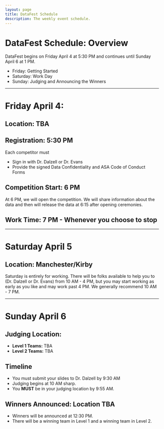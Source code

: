 ```yaml
---
layout: page
title: DataFest Schedule
description: The weekly event schedule.
---
```


# DataFest Schedule: Overview 

DataFest begins on Friday April 4 at 5:30 PM and continues until Sunday April 6 at 1 PM. 

- Friday: Getting Started
- Saturday: Work Day
- Sunday: Judging and Announcing the Winners 

---

# Friday April 4: 

## Location: TBA

## **Registration**: 5:30 PM

Each competitor must 

- Sign in with Dr. Dalzell or Dr. Evans
- Provide the signed Data Confidentiality and ASA Code of Conduct Forms

## Competition Start: 6 PM

At 6 PM, we will open the competition. We will share information about the data and then will release the data at 6:15 after opening ceremonies. 

## Work Time: 7 PM - Whenever you choose to stop

---

# Saturday April 5

## Location: Manchester/Kirby

Saturday is entirely for working. There will be folks available to help you to (Dr. Dalzell or Dr. Evans) from 10 AM - 4 PM, but you may start working as early as you like and may work past 4 PM. We generally recommend 10 AM - 7 PM. 

---

# Sunday April 6

## Judging Location: 

- **Level 1 Teams:** TBA
- **Level 2 Teams:** TBA

## Timeline 

- You must submit your slides to Dr. Dalzell by 9:30 AM
- Judging begins at 10 AM sharp. 
- You **MUST** be in your judging location by 9:55 AM. 

## Winners Announced: Location TBA

- Winners will be announced at 12:30 PM. 
- There will be a winning team in Level 1 and a winning team in Level 2. 

